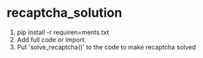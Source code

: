# recaptcha_solution

1. pip install -r requiren=ments.txt
2. Add full code or import.
3. Put 'solve_recaptcha()' to the code to make recaptcha solved
